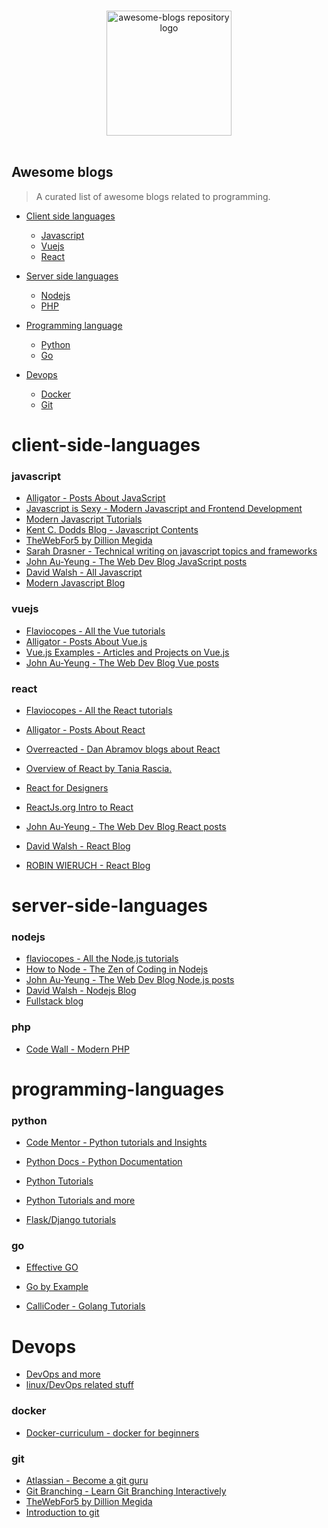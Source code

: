 <p align="center">
  <br>
  <img width="200" src="./logo.svg" alt="awesome-blogs repository logo">
  <br>
  <br>
</p>

## Awesome blogs

> A curated list of awesome blogs related to programming.

- [Client side languages](#client-side-languages)

  - [Javascript](#javascript)
  - [Vuejs](#vuejs)
  - [React](#react)

- [Server side languages](#server-side-languages)

  - [Nodejs](#nodejs)
  - [PHP](#php)

- [Programming language](#programming-languages)

  - [Python](#python)
  - [Go](#go)

- [Devops](#devops)
  - [Docker](#docker)
  - [Git](#git)

# client-side-languages

### javascript

- [Alligator - Posts About JavaScript](https://alligator.io/js/)
- [Javascript is Sexy - Modern Javascript and Frontend Development](https://javascriptissexy.com/)
- [Modern Javascript Tutorials](https://javascript.info/)
- [Kent C. Dodds Blog - Javascript Contents](https://kentcdodds.com/blog/)
- [TheWebFor5 by Dillion Megida](https://thewebfor5.com/tags/javascript)
- [Sarah Drasner - Technical writing on javascript topics and frameworks](https://sarah.dev/writing)
- [John Au-Yeung - The Web Dev Blog JavaScript posts](https://thewebdev.info/category/javascript/)
- [David Walsh - All Javascript](https://davidwalsh.name/tutorials/javascript)
- [Modern Javascript Blog](https://www.webdesignerdepot.com/)

### vuejs

- [Flaviocopes - All the Vue tutorials](https://flaviocopes.com/tags/vue/)
- [Alligator - Posts About Vue.js](https://alligator.io/vuejs/)
- [Vue.js Examples - Articles and Projects on Vue.js](https://vuejsexamples.com/)
- [John Au-Yeung - The Web Dev Blog Vue posts](https://thewebdev.info/category/vue/)

### react

- [Flaviocopes - All the React tutorials](https://flaviocopes.com/tags/react/)
- [Alligator - Posts About React](https://alligator.io/react/)
- [Overreacted - Dan Abramov blogs about React](https://overreacted.io/)

- [Overview of React by Tania Rascia.](https://www.taniarascia.com/getting-started-with-react/)
- [React for Designers](https://reactfordesigners.com/)
- [ReactJs.org Intro to React](https://reactjs.org/tutorial/tutorial.html)
- [John Au-Yeung - The Web Dev Blog React posts](https://thewebdev.info/category/react/)
- [David Walsh - React Blog](https://davidwalsh.name/tutorials/react)
- [ROBIN WIERUCH - React Blog](https://www.robinwieruch.de)

# server-side-languages

### nodejs

- [flaviocopes - All the Node.js tutorials](https://flaviocopes.com/tags/node/)
- [How to Node - The Zen of Coding in Nodejs](http://howtonode.org/)
- [John Au-Yeung - The Web Dev Blog Node.js posts](https://thewebdev.info/category/nodejs/)
- [David Walsh - Nodejs Blog](https://davidwalsh.name/tutorials/nodejs)
- [ Fullstack blog ](https://codeforgeek.com/)

### php

- [Code Wall - Modern PHP](https://www.codewall.co.uk/)

# programming-languages

### python

- [Code Mentor - Python tutorials and Insights](https://www.codementor.io/community/topic/python)
- [Python Docs - Python Documentation](https://www.python.org/doc/)

- [Python Tutorials](https://www.realpython.com)

- [Python Tutorials and more](https://www.fullstackpython.com)

- [Flask/Django tutorials](https://prettyprinted.com/)

### go

- [Effective GO](https://golang.org/doc/effective_go.html)

- [Go by Example](https://gobyexample.com)

- [CalliCoder - Golang Tutorials](https://www.callicoder.com/categories/golang/)

# Devops

- [DevOps and more](https://dzone.com)
- [linux/DevOps related stuff](https://linuxize.com/)

### docker

- [Docker-curriculum - docker for beginners](https://docker-curriculum.com/)

### git

- [Atlassian - Become a git guru](https://www.atlassian.com/git/tutorials)
- [Git Branching - Learn Git Branching Interactively](https://learngitbranching.js.org/)
- [TheWebFor5 by Dillion Megida](https://thewebfor5.com/tags/git)
- [Introduction to git](https://www.notion.so/Introduction-to-Git-ac396a0697704709a12b6a0e545db049)
